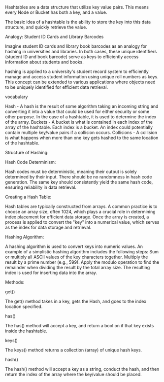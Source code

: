 Hashtables are a data structure that utilize key value pairs. This means every Node or Bucket has both a key, and a value.

The basic idea of a hashtable is the ability to store the key into this data structure, and quickly retrieve the value.




Analogy: Student ID Cards and Library Barcodes

Imagine student ID cards and library book barcodes as an analogy for hashing in universities and libraries. In both cases, these unique identifiers (student ID and book barcode) serve as keys to efficiently access information about students and books.

hashing is applied to a university's student record system to efficiently manage and access student information using unique roll numbers as keys. This concept can be extended to various applications where objects need to be uniquely identified for efficient data retrieval.

vocabulary

Hash - A hash is the result of some algorithm taking an incoming string and converting it into a value that could be used for either security or some other purpose. In the case of a hashtable, it is used to determine the index of the array.
Buckets - A bucket is what is contained in each index of the array of the hashtable. Each index is a bucket. An index could potentially contain multiple key/value pairs if a collision occurs.
Collisions - A collision is what happens when more than one key gets hashed to the same location of the hashtable.




Structure of Hashing:

Hash Code Determinism:

Hash codes must be deterministic, meaning their output is solely determined by their input. There should be no randomness in hash code generation.
The same key should consistently yield the same hash code, ensuring reliability in data retrieval.

Creating a Hash Table:

Hash tables are typically constructed from arrays. A common practice is to choose an array size, often 1024, which plays a crucial role in determining index placement for efficient data storage.
Once the array is created, a process is applied to convert the "key" into a numerical value, which serves as the index for data storage and retrieval.

Hashing Algorithm:

A hashing algorithm is used to convert keys into numeric values. An example of a simplistic hashing algorithm includes the following steps:
Sum or multiply all ASCII values of the key characters together.
Multiply the result by a prime number (e.g., 599).
Apply the modulo operation to find the remainder when dividing the result by the total array size.
The resulting index is used for inserting data into the array.










Methods:

get()

The get() method takes in a key, gets the Hash, and goes to the index location specified. 

has()

The has() method will accept a key, and return a bool on if that key exists inside the hashtable. 

keys()

The keys() method returns a collection (array) of unique hash keys.

hash()

The hash() method will accept a key as a string, conduct the hash, and then return the index of the array where the key/value should be placed.




















